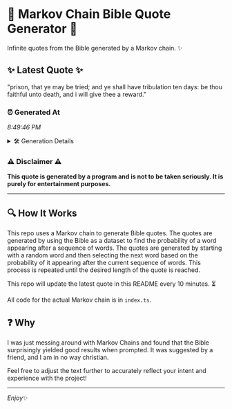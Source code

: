 # 📖 Markov Chain Bible Quote Generator 📖

Infinite quotes from the Bible generated by a Markov chain. ✨

## ✨ Latest Quote ✨
"prison, that ye may be tried; and ye shall have tribulation ten days: be thou faithful unto death, and i will give thee a reward."

### ⏰ Generated At
*8:49:46 PM*

<details>
    <summary>🛠️ Generation Details</summary>
    <p>
        <strong>🌱 Seed:</strong> prison,<br>
        <strong>🔄 Iterations:</strong> 24<br>
        <strong>📜 Context History:</strong><br>[ prison, ]: that<br>[ prison,, that ]: ye<br>[ prison,, that, ye ]: may<br>[ prison,, that, ye, may ]: be<br>[ prison,, that, ye, may, be ]: tried;<br>[ prison,, that, ye, may, be, tried; ]: and<br>[ that, ye, may, be, tried;, and ]: ye<br>[ ye, may, be, tried;, and, ye ]: shall<br>[ may, be, tried;, and, ye, shall ]: have<br>[ be, tried;, and, ye, shall, have ]: tribulation<br>[ tried;, and, ye, shall, have, tribulation ]: ten<br>[ and, ye, shall, have, tribulation, ten ]: days:<br>[ ye, shall, have, tribulation, ten, days: ]: be<br>[ shall, have, tribulation, ten, days:, be ]: thou<br>[ have, tribulation, ten, days:, be, thou ]: faithful<br>[ tribulation, ten, days:, be, thou, faithful ]: unto<br>[ ten, days:, be, thou, faithful, unto ]: death,<br>[ days:, be, thou, faithful, unto, death, ]: and<br>[ be, thou, faithful, unto, death,, and ]: i<br>[ thou, faithful, unto, death,, and, i ]: will<br>[ faithful, unto, death,, and, i, will ]: give<br>[ unto, death,, and, i, will, give ]: thee<br>[ death,, and, i, will, give, thee ]: a<br>[ and, i, will, give, thee, a ]: reward.<br>
    </p>
</details>

### ⚠️ Disclaimer ⚠️
**This quote is generated by a program and is not to be taken seriously. It is purely for entertainment purposes.**

---

## 🔍 How It Works

This repo uses a Markov chain to generate Bible quotes. The quotes are generated by using the Bible as a dataset to find the probability of a word appearing after a sequence of words. The quotes are generated by starting with a random word and then selecting the next word based on the probability of it appearing after the current sequence of words. This process is repeated until the desired length of the quote is reached.

This repo will update the latest quote in this README every 10 minutes. ⏳

All code for the actual Markov chain is in `index.ts`.

## ❓ Why

I was just messing around with Markov Chains and found that the Bible surprisingly yielded good results when prompted. 
It was suggested by a friend, and I am in no way christian.

Feel free to adjust the text further to accurately reflect your intent and experience with the project!

---

*Enjoy*✨
